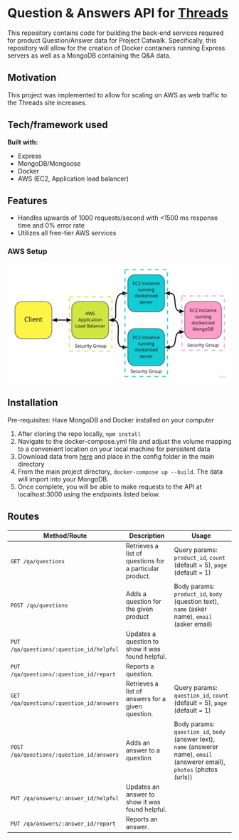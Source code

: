 # Question & Answers API for <a href="https://github.com/DBdirtbags/threads">Threads</a>
This repository contains code for building the back-end services required for product Question/Answer data for Project Catwalk. Specifically, this repository will allow for the creation of Docker containers running Express servers as well as a MongoDB containing the Q&A data.

## Motivation
This project was implemented to allow for scaling on AWS as web traffic to the Threads site increases.

## Tech/framework used
<b>Built with:</b>
- Express
- MongoDB/Mongoose
- Docker
- AWS (EC2, Application load balancer)

## Features
- Handles upwards of 1000 requests/second with <1500 ms response time and 0% error rate
- Utilizes all free-tier AWS services

### AWS Setup
<p align='center'>
  <img src='screenshots/AWSSetup.jpg'/>
</p>

## Installation
Pre-requisites: Have MongoDB and Docker installed on your computer
1) After cloning the repo locally, `npm install`
2) Navigate to the docker-compose.yml file and adjust the volume mapping to a convenient location on your local machine for persistent data
3) Download data from <a href="https://drive.google.com/drive/folders/1vfzht2I5zikW0KW4Cfa5v92iYNaJ5D7w?usp=sharing">here</a> and place in the config folder in the main directory
3) From the main project directory, `docker-compose up --build`. The data will import into your MongoDB.
4) Once complete, you will be able to make requests to the API at localhost:3000 using the endpoints listed below.

## Routes
| Method/Route | Description | Usage
| ------- | ----------- | ---- |
| `GET /qa/questions` | Retrieves a list of questions for a particular product. | Query params: `product_id`, `count` (default = 5), `page` (default = 1) |
| `POST /qa/questions` | Adds a question for the given product | Body params: `product_id`, `body` (question text), `name` (asker name), `email` (asker email) |
| `PUT /qa/questions/:question_id/helpful` | Updates a question to show it was found helpful. | |
| `PUT /qa/questions/:question_id/report` | Reports a question. | |
| `GET /qa/questions/:question_id/answers` | Retrieves a list of answers for a given question. | Query params: `question_id`, `count` (default = 5), `page` (default = 1) |
| `POST /qa/questions/:question_id/answers` | Adds an answer to a question | Body params: `question_id`, `body` (answer text), `name` (answerer name), `email` (answerer email), `photos` (photos (urls)) |
| `PUT /qa/answers/:answer_id/helpful` | Updates an answer to show it was found helpful. | |
| `PUT /qa/answers/:answer_id/report` | Reports an answer. |  |

